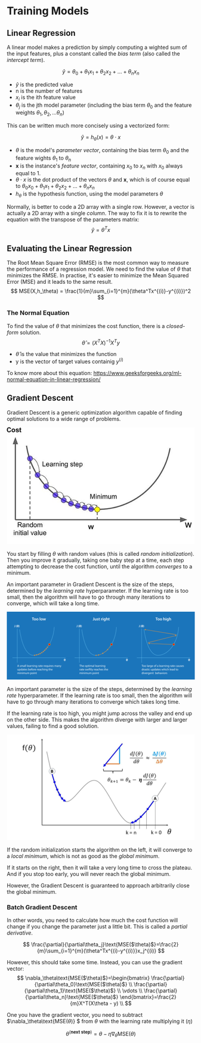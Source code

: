 # Training Models

## Linear Regression

A linear model makes a prediction by simply computing a wighted sum of the input features, plus a constant called the *bias term* (also called the *intercept term*).

$$
\hat{y} = \theta_0 + \theta_1x_1 + \theta_2x_2+...+\theta_nx_n
$$

- $\hat{y}$ is the predicted value
- n is the number of features
- $x_i$ is the ith feature value
- $\theta_j$ is the jth model parameter (including the bias term $\theta_0$ and the feature weights  $\theta_1,\theta_2,...\theta_n$)

This can be written much more concisely using a vectorized form:

$$
\hat{y} = h_{\theta}(x) = \theta \cdot x
$$

- $\theta$ is the model's *parameter vector*, containing the bias term $\theta_0$ and the feature wights $\theta_1$ to $\theta_n$
- **x** is the instance's *feature vector*, containing $x_0$ to $x_n$ with $x_0$ always equal to 1.
- $\theta \cdot x$ is the dot product of the vectors $\theta$ and **x**, which is of course equal to $\theta_0x_0 + \theta_1x_1 + \theta_2x_2+...+\theta_nx_n$
- $h_\theta$ is the hypothesis function, using the model parameters $\theta$

Normally, is better to code a 2D array with a single row. However, a vector is actually a 2D array with a single *column*. The way to fix it is to rewrite the equation with the transpose of the parameters matrix:
$$
\hat{y}=\theta^Tx
$$

## Evaluating the Linear Regression

The Root Mean Square Error (RMSE) is the most common way to measure the performance of a regression model. We need to find the value of $\theta$ that minimizes the RMSE. In practise, it's easier to minimize the Mean Squared Error (MSE) and it leads to the same result.
$$
MSE(X,h_\theta) = \frac{1}{m}\sum_{i=1}^{m}(\theta^Tx^{(i)}-y^{(i)})^2
$$

### The Normal Equation

To find the value of $\theta$ that minimizes the cost function, there is a *closed-form* solution.
$$
\hat{\theta} = (X^TX)^{-1}X^Ty
$$

- $\hat{\theta}$ is the value that minimizes the function
- y is the vector of target values containig $y^(i)$

To know more about this equation: https://www.geeksforgeeks.org/ml-normal-equation-in-linear-regression/

## Gradient Descent

Gradient Descent is a generic optimization algorithm capable of finding optimal solutions to a wide range of problems.

![gradient descent](image.png)

You start by filling $\theta$ with random values (this is called *random initialization*). Then you improve it gradually, taking one baby step at a time, each step attempting to decrease the cost function, until the algorithm *converges* to a minimum.

An important parameter in Gradient Descent is the size of the steps, determined by the *learning rate* hyperparameter. If the learning rate is too small, then the algorithm will have to go through many iterations to converge, which will take a long time.

![steps](image-1.png)

An important parameter is the size of the steps, determined by the *learning rate* hyperparameter. If the learning rate is too small, then the algorithm will have to go through many iterations to converge which takes long time.

If the learning rate is too high, you might jump across the valley and end up on the other side. This makes the algorithm diverge with larger and larger values, failing to find a good solution.

![minimum local](image-2.png)

If the random initialization starts the algorithm on the left, it will converge to a *local minimum*, which is not as good as the *global minimum*.

If it starts on the right, then it will take a very long time to cross the plateau. And if you stop too early, you will never reach the global minimum.

However, the Gradient Descent is guaranteed to approach arbitrarily close the global minimum.

### Batch Gradient Descent

In other words, you need to calculate how much the cost function will change if you change the parameter just a little bit. This is called a *partial derivative*.

$$
\frac{\partial}{\partial\theta_j}\text{MSE($\theta)$}=\frac{2}{m}\sum_{i=1}^{m}(\theta^Tx^{(i)-y^{(i)}}x_j^{(i)}
$$

However, this should take some time. Instead, you can use the gradient vector:
$$
\nabla_\theta\text{MSE($\theta)$}=\begin{bmatrix}
    \frac{\partial}{\partial\theta_0}\text{MSE($\theta)$} \\
    \frac{\partial}{\partial\theta_1}\text{MSE($\theta)$} \\
		\vdots \\
		\frac{\partial}{\partial\theta_n}\text{MSE($\theta)$}
    \end{bmatrix}=\frac{2}{m}X^T(X\theta - y)
\\
$$

One you have the gradient vector, you need to subtract $\nabla_\theta\text{MSE($\theta)$} $ from $\theta$ with the learning rate multiplying it ($\eta$)

$$
\theta^{(\textbf{next step})} = \theta - \eta\nabla_\theta\text{MSE($\theta)$}
$$
